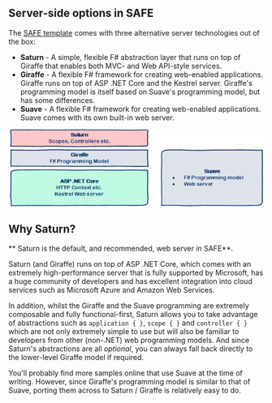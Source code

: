 ## Server-side options in SAFE

The [SAFE template](safe-template) comes with three alternative server technologies out of the box:

* **Saturn** - A simple, flexible F# abstraction layer that runs on top of Giraffe that enables both MVC- and Web API-style services. 
* **Giraffe** - A flexible F# framework for creating web-enabled applications. Giraffe runs on top of ASP .NET Core and the Kestrel server. Giraffe's programming model is itself based on Suave's programming model, but has some differences.
* **Suave** - A flexible F# framework for creating web-enabled applications. Suave comes with its own built-in web server.

![](img/safe-server-1.png)

## Why Saturn?
** Saturn is the default, and recommended, web server in SAFE**.

Saturn (and Giraffe) runs on top of ASP .NET Core, which comes with an extremely high-performance server that is fully supported by Microsoft, has a huge community of developers and has excellent integration into cloud services such as Microsoft Azure and Amazon Web Services.

In addition, whilst the Giraffe and the Suave programming are extremely composable and fully functional-first, Saturn allows you to take advantage of abstractions such as `application { }`, `scope { }` and `controller { }` which are not only extremely simple to use but will also be familiar to developers from other (non-.NET) web programming models. And since Saturn's abstractions are all *optional*, you can always fall back directly to the lower-level Giraffe model if required.

You'll probably find more samples online that use Suave at the time of writing. However, since Giraffe's programming model is similar to that of Suave, porting them across to Saturn / Giraffe is relatively easy to do.